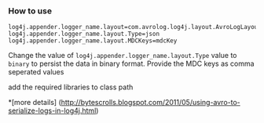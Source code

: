 ### How to use

  	log4j.appender.logger_name.layout=com.avrolog.log4j.layout.AvroLogLayout
  	log4j.appender.logger_name.layout.Type=json
  	log4j.appender.logger_name.layout.MDCKeys=mdcKey
  
  
  Change the value of `log4j.appender.logger_name.layout.Type` value to `binary` to persist the data in binary format.
  Provide the MDC keys as comma seperated values 
  
  add the required libraries to class path
  
  
  *[more details] (http://bytescrolls.blogspot.com/2011/05/using-avro-to-serialize-logs-in-log4j.html)